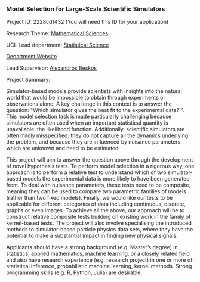 ### Model Selection for Large-Scale Scientific Simulators

Project ID: 2228cd1432
(You will need this ID for your application)

Research Theme: [Mathematical Sciences](../themes/mathematical-sciences.md)

UCL Lead department: [Statistical Science](../departments/statistical-science.md)

[Department Website](https://www.ucl.ac.uk/statistics)

Lead Supervisor: [Alexandros Beskos](https://profiles.ucl.ac.uk/563)

Project Summary:

Simulator-based models provide scientists with insights into the natural world that would be impossible to obtain through experiments or observations alone. A key challenge in this context is to answer the question: "Which simulator gives the best fit to the experimental data?'". This model selection task is made particularly challenging because simulators are often used when an important statistical quantity is unavailable: the likelihood function. Additionally, scientific simulators are often mildly misspecified: they do not capture all the dynamics underlying the problem, and because they are influenced by nuisance parameters which are unknown and need to be estimated.

This project will aim to answer the question above through the development of novel hypothesis tests.  To perform model selection in a rigorous way, one approach is to perform a relative test to understand which of two simulator-based models the experimental data is more likely to have been generated from. To deal with nuisance parameters, these tests need to be composite, meaning they can be used to compare two parametric families of models (rather than two fixed models). Finally, we would like our tests to be applicable for different categories of data including continuous, discrete, graphs or even images. To achieve all the above, our approach will be to construct relative composite tests building on existing work in the family of kernel-based tests. The project will also involve specialising the introduced methods to simulator-based particle physics data sets, where they have the potential to make a substantial impact in finding new physical signals. 

Applicants should have a strong background (e.g. Master’s degree) in statistics, applied mathematics, machine learning, or a closely related field and also have research experience (e.g. research project) in one or more of: statistical inference, probabilistic machine learning, kernel methods. Strong programming skills (e.g. R, Python, Julia) are desirable.
